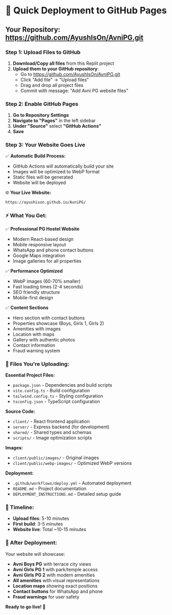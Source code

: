 # 🚀 Quick Deployment to GitHub Pages

## Your Repository: https://github.com/AyushIsOn/AvniPG.git

### **Step 1: Upload Files to GitHub**

1. **Download/Copy all files** from this Replit project
2. **Upload them to your GitHub repository**:
   - Go to https://github.com/AyushIsOn/AvniPG.git
   - Click "Add file" → "Upload files"
   - Drag and drop all project files
   - Commit with message: "Add Avni PG website files"

### **Step 2: Enable GitHub Pages**

1. **Go to Repository Settings**
2. **Navigate to "Pages"** in the left sidebar
3. **Under "Source"** select **"GitHub Actions"**
4. **Save**

### **Step 3: Your Website Goes Live**

✅ **Automatic Build Process:**
- GitHub Actions will automatically build your site
- Images will be optimized to WebP format
- Static files will be generated
- Website will be deployed

🌐 **Your Live Website:**
```
https://ayushison.github.io/AvniPG/
```

### **⚡ What You Get:**

✅ **Professional PG Hostel Website**
- Modern React-based design
- Mobile responsive layout
- WhatsApp and phone contact buttons
- Google Maps integration
- Image galleries for all properties

✅ **Performance Optimized**
- WebP images (60-70% smaller)
- Fast loading times (2-4 seconds)
- SEO friendly structure
- Mobile-first design

✅ **Content Sections**
- Hero section with contact buttons
- Properties showcase (Boys, Girls 1, Girls 2)
- Amenities with images
- Location with maps
- Gallery with authentic photos
- Contact information
- Fraud warning system

### **🔧 Files You're Uploading:**

**Essential Project Files:**
- `package.json` - Dependencies and build scripts
- `vite.config.ts` - Build configuration
- `tailwind.config.ts` - Styling configuration
- `tsconfig.json` - TypeScript configuration

**Source Code:**
- `client/` - React frontend application
- `server/` - Express backend (for development)
- `shared/` - Shared types and schemas
- `scripts/` - Image optimization scripts

**Images:**
- `client/public/images/` - Original images
- `client/public/webp-images/` - Optimized WebP versions

**Deployment:**
- `.github/workflows/deploy.yml` - Automated deployment
- `README.md` - Project documentation
- `DEPLOYMENT_INSTRUCTIONS.md` - Detailed setup guide

### **🎯 Timeline:**
- **Upload files**: 5-10 minutes
- **First build**: 3-5 minutes
- **Website live**: Total ~10-15 minutes

### **📱 After Deployment:**

Your website will showcase:
- **Avni Boys PG** with terrace city views
- **Avni Girls PG 1** with park/temple access
- **Avni Girls PG 2** with modern amenities
- **All amenities** with visual representations
- **Location maps** showing exact positions
- **Contact buttons** for WhatsApp and phone
- **Fraud warnings** for user safety

**Ready to go live! 🌟**